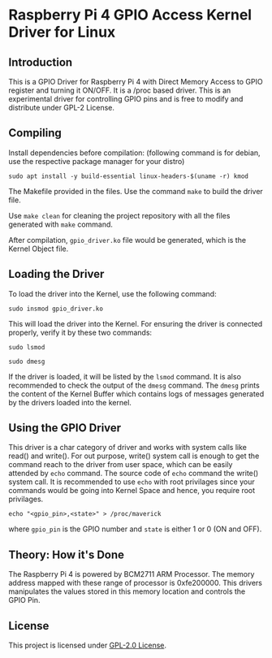 # Raspberry Pi 4 GPIO Access Kernel Driver for Linux 

## Introduction 
This is a GPIO Driver for Raspberry Pi 4 with Direct Memory Access to GPIO register and turning it ON/OFF. It is a /proc based driver. 
This is an experimental driver for controlling GPIO pins and is free to modify and distribute under GPL-2 License. 

## Compiling 

Install dependencies before compilation: (following command is for debian, use the respective package manager for your distro)

```
sudo apt install -y build-essential linux-headers-$(uname -r) kmod
```

The Makefile provided in the files. Use the command `make` to build the driver file. 

Use `make clean` for cleaning the project repository with all the files generated with `make` command. 

After compilation, `gpio_driver.ko` file would be generated, which is the Kernel Object file. 

## Loading the Driver 

To load the driver into the Kernel, use the following command:

```
sudo insmod gpio_driver.ko
```

This will load the driver into the Kernel. For ensuring the driver is connected properly, verify it by these two commands:

```
sudo lsmod 
```

```
sudo dmesg
```

If the driver is loaded, it will be listed by the `lsmod` command. It is also recommended to check the output of the `dmesg` command. The `dmesg` prints the content of the Kernel Buffer which contains logs of messages generated by the drivers loaded into the kernel. 

## Using the GPIO Driver 

This driver is a char category of driver and works with system calls like read() and write(). For out purpose, write() system call is enough to get the command reach to the driver from user space, which can be easily attended by `echo` command. The source code of `echo` command the write() system call. It is recommended to use `echo` with root privilages since your commands would be going into Kernel Space and hence, you require root privilages. 

```
echo "<gpio_pin>,<state>" > /proc/maverick
```

where `gpio_pin` is the GPIO number and `state` is either 1 or 0 (ON and OFF). 

## Theory: How it's Done

The Raspberry Pi 4 is powered by BCM2711 ARM Processor. The memory address mapped with these range of processor is 0xfe200000. This drivers manipulates the values stored in this memory location and controls the GPIO Pin. 

## License 

This project is licensed under [GPL-2.0 License](https://raw.githubusercontent.com/PythonHacker24/rpi-gpio-driver/main/LICENSE). 

